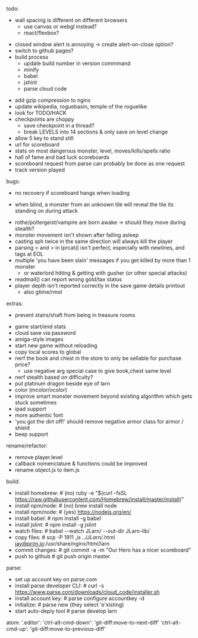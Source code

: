 todo:
- wall spacing is different on different browsers
  - use canvas or webgl instead?
  - react/flexbox?
+ closed window alert is annoying -> create alert-on-close option?
+ switch to github pages?
+ build process
  + update build number in version commmand
  + minify
  + babel
  + jshint
  + parse cloud code
- add gzip compression to nginx
- update wikipedia, roguebasin, temple of the roguelike
- look for TODO/HACK
- checkpoints are choppy
  - save checkpoint in a thread?
  - break LEVELS into 14 sections & only save on level change
- allow 5 key to stand still
- url for scoreboard
- stats on most dangerous monster, level, moves/kills/spells ratio
- hall of fame and bad luck scoreboards
- scoreboard request from parse can probably be done as one request
- track version played


bugs:
* no recovery if scoreboard hangs when loading
+ when blind, a monster from an unknown tile will reveal the tile its standing on during attack
- rothe/poltergeist/vampire are born awake -> should they move during stealth?
- monster movement isn't shown after falling asleep
- casting sph twice in the same direction will always kill the player
- parsing < and > in lprcat() isn't perfect, especially with newlines, and tags at EOL
- multiple 'you have been slain' messages if you get killed by more than 1 monster
  - or waterlord hitting & getting with gusher (or other special attacks)
- readmail() can report wrong gold/tax status
- player depth isn't reported correctly in the save game details printout
  - also gtime/rmst


extras:
+ prevent stairs/shaft from being in treasure rooms
- game start/end stats
- cloud save via password
- amiga-style images
- start new game without reloading
- copy local scores to global
- nerf the book and chest in the store to only be sellable for purchase price?
  - use negative arg special case to give book,chest same level
- nerf stealth based on difficulty?
- put platinum dragon beside eye of larn
- color (mcolor/ocolor)
- improve smart monster movement beyond existing algorithm which gets stuck sometimes
- ipad support
- more authentic font
- 'you got the dirt off!' should remove negative armor class for armor / shield
- beep support


rename/refactor:
- remove player.level
- callback nomenclature & functions could be improved
- rename object.js to item.js


build:
- install homebrew:  # (no) ruby -e "$(curl -fsSL https://raw.githubusercontent.com/Homebrew/install/master/install)"
- install npm/node:  # (no) brew install node
- install npm/node:  # (yes) https://nodejs.org/en/
- install babel:     # npm install -g babel
- install jslint:    # npm install -g jslint
- watch files:       # babel --watch JLarn/ --out-dir JLarn-lib/
- copy files:        # scp -P 1911 *.js ../JLarn/*.html jay@prim.io:/usr/share/nginx/html/larn
- commit changes:    # git commit -a -m "Our Hero has a nicer scoreboard"
- push to github     # git push origin master


parse:
- set up account key on parse.com
- install parse developer CLI:  # curl -s https://www.parse.com/downloads/cloud_code/installer.sh
- install account key:          # parse configure accountkey -d
- initialize:                   # parse new (they select 'e'xisting)
- start auto-deply tool         # parse develop larn


atom:
'.editor':
  'ctrl-alt-cmd-down': 'git-diff:move-to-next-diff'
  'ctrl-alt-cmd-up': 'git-diff:move-to-previous-diff'
